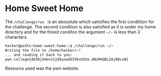 # Home Sweet Home
The `/challenge/run ` is an abosolute which satisifies the first condtition for the challenge. The second condition is also satisfied as it is under my home directory and for the thired conditon the argument `~/~` is less than 3 characters.
```bash
hacker@paths~home-sweet-home:~$ /challenge/run ~/~
Writing the file to /home/hacker/~!
... and reading it back to you:
pwn.college{4EXBjXdeniUjQ9ynwdOI5KxUO3e.dNzM4QDL2AjN0czW}
```
Resource used was the pwn website.
